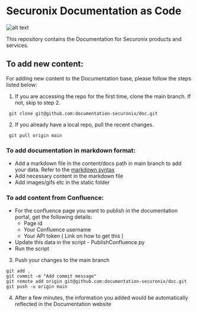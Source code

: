 # Securonix Documentation as Code

![alt text](https://www.securonix.com/wp-content/uploads/2021/12/thumbnail_logo2.jpg "Securonix Logo")

This repository contains the Documentation for Securonix products and services.

## To add new content:

For adding new content to the Documentation base, please follow the steps listed below:

1. If you are accessing the repo for the first time, clone the main branch. If not, skip to step 2.
<pre><code> git clone git@github.com:documentation-securonix/doc.git
</code></pre>
2. If you already have a local repo, pull the recent changes. 
<pre><code> git pull origin main
</code></pre>

### To add documentation in markdown format:

* Add a markdown file in the content/docs path in main branch to add your data. Refer to the [markdown syntax]
* Add necessary content in the markdown file
* Add images/gifs etc in the static folder


[markdown syntax]: https://github.com/adam-p/markdown-here/wiki/Markdown-Cheatsheet

### To add content from Confluence:

* For the confluence page you want to publish in the documentation portal, get the following details:
  * Page id
  * Your Confluence username 
  * Your API token ( Link on how to get this )
* Update this data in the script - PublishConfluence.py
* Run the script

3. Push your changes to the main branch
<pre><code>git add .
git commit -m "Add commit message"
git remote add origin git@github.com:documentation-securonix/doc.git
git push -u origin main
</code></pre>
4. After a few minutes, the information you added would be automatically reflected in the Documentation website
